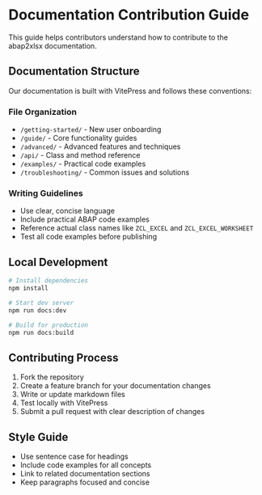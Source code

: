 # Documentation Contribution Guide

This guide helps contributors understand how to contribute to the abap2xlsx documentation.

## Documentation Structure

Our documentation is built with VitePress and follows these conventions:

### File Organization

- `/getting-started/` - New user onboarding
- `/guide/` - Core functionality guides  
- `/advanced/` - Advanced features and techniques
- `/api/` - Class and method reference
- `/examples/` - Practical code examples
- `/troubleshooting/` - Common issues and solutions

### Writing Guidelines

- Use clear, concise language
- Include practical ABAP code examples
- Reference actual class names like `ZCL_EXCEL` and `ZCL_EXCEL_WORKSHEET`
- Test all code examples before publishing

## Local Development

```bash
# Install dependencies
npm install

# Start dev server
npm run docs:dev

# Build for production
npm run docs:build
```

## Contributing Process

1. Fork the repository
2. Create a feature branch for your documentation changes
3. Write or update markdown files
4. Test locally with VitePress
5. Submit a pull request with clear description of changes

## Style Guide

- Use sentence case for headings
- Include code examples for all concepts
- Link to related documentation sections
- Keep paragraphs focused and concise